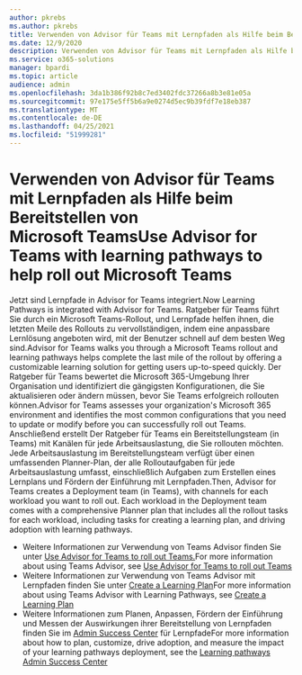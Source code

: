 ```yaml
---
author: pkrebs
ms.author: pkrebs
title: Verwenden von Advisor für Teams mit Lernpfaden als Hilfe beim Bereitstellen von Microsoft Teams
ms.date: 12/9/2020
description: Verwenden von Advisor für Teams mit Lernpfaden als Hilfe beim Bereitstellen von Microsoft Teams
ms.service: o365-solutions
manager: bpardi
ms.topic: article
audience: admin
ms.openlocfilehash: 3da1b386f92b8c7ed3402fdc37266a8b3e81e05a
ms.sourcegitcommit: 97e175e5ff5b6a9e0274d5ec9b39fdf7e18eb387
ms.translationtype: MT
ms.contentlocale: de-DE
ms.lasthandoff: 04/25/2021
ms.locfileid: "51999281"
---
```

# <a name="use-advisor-for-teams-with-learning-pathways-to-help-roll-out-microsoft-teams"></a><span data-ttu-id="a4272-103">Verwenden von Advisor für Teams mit Lernpfaden als Hilfe beim Bereitstellen von Microsoft Teams</span><span class="sxs-lookup"><span data-stu-id="a4272-103">Use Advisor for Teams with learning pathways to help roll out Microsoft Teams</span></span>
<span data-ttu-id="a4272-104">Jetzt sind Lernpfade in Advisor for Teams integriert.</span><span class="sxs-lookup"><span data-stu-id="a4272-104">Now Learning Pathways is integrated with Advisor for Teams.</span></span> <span data-ttu-id="a4272-105">Ratgeber für Teams führt Sie durch ein Microsoft Teams-Rollout, und Lernpfade helfen ihnen, die letzten Meile des Rollouts zu vervollständigen, indem eine anpassbare Lernlösung angeboten wird, mit der Benutzer schnell auf dem besten Weg sind.</span><span class="sxs-lookup"><span data-stu-id="a4272-105">Advisor for Teams walks you through a Microsoft Teams rollout and learning pathways helps complete the last mile of the rollout by offering a customizable learning solution for getting users up-to-speed quickly.</span></span> <span data-ttu-id="a4272-106">Der Ratgeber für Teams bewertet die Microsoft 365-Umgebung Ihrer Organisation und identifiziert die gängigsten Konfigurationen, die Sie aktualisieren oder ändern müssen, bevor Sie Teams erfolgreich rollouten können.</span><span class="sxs-lookup"><span data-stu-id="a4272-106">Advisor for Teams assesses your organization's Microsoft 365 environment and identifies the most common configurations that you need to update or modify before you can successfully roll out Teams.</span></span> <span data-ttu-id="a4272-107">Anschließend erstellt Der Ratgeber für Teams ein Bereitstellungsteam (in Teams) mit Kanälen für jede Arbeitsauslastung, die Sie rollouten möchten. Jede Arbeitsauslastung im Bereitstellungsteam verfügt über einen umfassenden Planner-Plan, der alle Rolloutaufgaben für jede Arbeitsauslastung umfasst, einschließlich Aufgaben zum Erstellen eines Lernplans und Fördern der Einführung mit Lernpfaden.</span><span class="sxs-lookup"><span data-stu-id="a4272-107">Then, Advisor for Teams creates a Deployment team (in Teams), with channels for each workload you want to roll out. Each workload in the Deployment team comes with a comprehensive Planner plan that includes all the rollout tasks for each workload, including tasks for creating a learning plan, and driving adoption with learning pathways.</span></span>

- <span data-ttu-id="a4272-108">Weitere Informationen zur Verwendung von Teams Advisor finden Sie unter [Use Advisor for Teams to roll out Teams.](/microsoftteams/use-advisor-teams-roll-out)</span><span class="sxs-lookup"><span data-stu-id="a4272-108">For more information about using Teams Advisor, see [Use Advisor for Teams to roll out Teams](/microsoftteams/use-advisor-teams-roll-out)</span></span>
- <span data-ttu-id="a4272-109">Weitere Informationen zur Verwendung von Teams Advisor mit Lernpfaden finden Sie unter [Create a Learning Plan](/microsoftteams/use-advisor-teams-roll-out#create-a-learning-plan)</span><span class="sxs-lookup"><span data-stu-id="a4272-109">For more information about using Teams Advisor with Learning Pathways, see [Create a Learning Plan](/microsoftteams/use-advisor-teams-roll-out#create-a-learning-plan)</span></span>
- <span data-ttu-id="a4272-110">Weitere Informationen zum Planen, Anpassen, Fördern der Einführung und Messen der Auswirkungen ihrer Bereitstellung von Lernpfaden finden Sie im [Admin Success Center](custom_successcenter.md) für Lernpfade</span><span class="sxs-lookup"><span data-stu-id="a4272-110">For more information about how to plan, customize, drive adoption, and measure the impact of your learning pathways deployment, see the [Learning pathways Admin Success Center](custom_successcenter.md)</span></span>